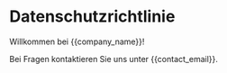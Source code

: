 # Datenschutzrichtlinie

Willkommen bei {{company_name}}!

Bei Fragen kontaktieren Sie uns unter {{contact_email}}.

<!-- Weitere Richtlinienklauseln hier einfügen --> 